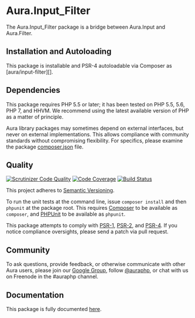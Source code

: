 # Aura.Input_Filter

The Aura.Input_Filter package is a bridge between Aura.Input and Aura.Filter.

## Installation and Autoloading

This package is installable and PSR-4 autoloadable via Composer as
[aura/input-filter][].

## Dependencies

This package requires PHP 5.5 or later; it has been tested on PHP 5.5, 5.6, PHP 7,
and HHVM. We recommend using the latest available version of PHP as a matter of
principle.

Aura library packages may sometimes depend on external interfaces, but never on
external implementations. This allows compliance with community standards
without compromising flexibility. For specifics, please examine the package
[composer.json][] file.

## Quality

[![Scrutinizer Code Quality](https://scrutinizer-ci.com/g/auraphp/Aura.Input_Filter/badges/quality-score.png?b=3.x)](https://scrutinizer-ci.com/g/auraphp/Aura.Input_Filter/)
[![Code Coverage](https://scrutinizer-ci.com/g/auraphp/Aura.Input_Filter/badges/coverage.png?b=3.x)](https://scrutinizer-ci.com/g/auraphp/Aura.Input_Filter/)
[![Build Status](https://travis-ci.org/auraphp/Aura.Input_Filter.png?branch=3.x)](https://travis-ci.org/auraphp/Aura.Input_Filter)

This project adheres to [Semantic Versioning](http://semver.org/).

To run the unit tests at the command line, issue `composer install` and then
`phpunit` at the package root. This requires [Composer][] to be available as
`composer`, and [PHPUnit][] to be available as `phpunit`.

This package attempts to comply with [PSR-1][], [PSR-2][], and [PSR-4][]. If
you notice compliance oversights, please send a patch via pull request.

## Community

To ask questions, provide feedback, or otherwise communicate with other Aura
users, please join our [Google Group][], follow [@auraphp][], or chat with us
on Freenode in the #auraphp channel.

## Documentation

This package is fully documented [here](./docs/index.md).

[PSR-1]: https://github.com/php-fig/fig-standards/blob/master/accepted/PSR-1-basic-coding-standard.md
[PSR-2]: https://github.com/php-fig/fig-standards/blob/master/accepted/PSR-2-coding-style-guide.md
[PSR-4]: https://github.com/php-fig/fig-standards/blob/master/accepted/PSR-4-autoloader.md
[Composer]: http://getcomposer.org/
[PHPUnit]: http://phpunit.de/
[Google Group]: http://groups.google.com/group/auraphp
[@auraphp]: http://twitter.com/auraphp
[download a release]: https://github.com/auraphp/Aura.Input_Filter/releases
[aura/input]: https://packagist.org/packages/aura/input
[composer.json]: ./composer.json
